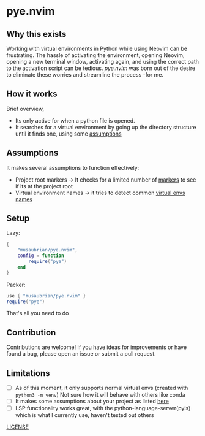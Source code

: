 # pye.nvim

## Why this exists
Working with virtual environments in Python while using Neovim can be frustrating.
The hassle of activating the environment, opening Neovim, opening a new terminal window,
activating again, and using the correct path to the activation script can be tedious.
*pye.nvim* was born out of the desire to eliminate these worries and streamline the process -for me.

## How it works

Brief overview,
- Its only active for when a python file is opened.
- It searches for a virtual environment by going up the directory structure until it finds one, using some [assumptions](#assumptions)

## Assumptions
It makes several assumptions to function effectively:
- Project root markers -> It checks for a limited number of [markers](https://github.com/musaubrian/pye.nvim/blob/main/lua/pye.lua#L2)
to see if its at the project root
- Virtual environment names -> it tries to detect common [virtual envs names](https://github.com/musaubrian/pye.nvim/blob/main/lua/pye.lua#L37)

## Setup
Lazy:
```lua
{
    "musaubrian/pye.nvim",
    config = function
        require("pye")
    end
}
```

Packer:

```lua
use { "musaubrian/pye.nvim" }
require("pye")
```

That's all you need to do

## Contribution
Contributions are welcome!
If you have ideas for improvements or have found a bug,
please open an issue or submit a pull request.

## Limitations
- [ ] As of this moment, it only supports normal virtual envs (created with `python3 -m venv`)
Not sure how it will behave with others like conda
- [ ] It makes some assumptions about your project as listed [here](#assumptions)
- [ ] LSP functionality works great, with the python-language-server(pyls) which is what I currently use, haven't tested out others

[LICENSE](./LICENSE)



